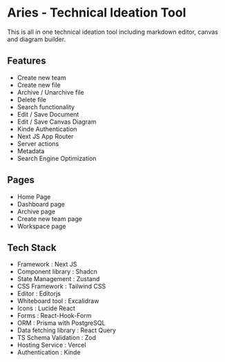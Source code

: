 # Aries - Technical Ideation Tool

This is all in one technical ideation tool including markdown editor, canvas and diagram builder.

## Features

- Create new team
- Create new file
- Archive / Unarchive file
- Delete file
- Search functionality
- Edit / Save Document
- Edit / Save Canvas Diagram 
- Kinde Authentication
- Next JS App Router
- Server actions
- Metadata
- Search Engine Optimization

## Pages

- Home Page
- Dashboard page
- Archive page
- Create new team page
- Workspace page

## Tech Stack

- Framework : Next JS
- Component library : Shadcn
- State Management : Zustand
- CSS Framework : Tailwind CSS
- Editor : Editorjs
- Whiteboard tool : Excalidraw
- Icons : Lucide React 
- Forms : React-Hook-Form
- ORM : Prisma with PostgreSQL
- Data fetching library : React Query
- TS Schema Validation : Zod
- Hosting Service : Vercel
- Authentication : Kinde


